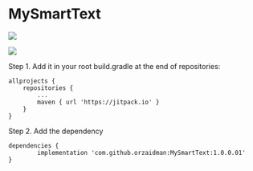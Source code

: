 # MySmartText
[![](https://jitpack.io/v/orzaidman/MySmartText.svg)](https://jitpack.io/#orzaidman/MySmartText)

![](smart.gif)

Step 1. Add it in your root build.gradle at the end of repositories:

	allprojects {
		repositories {
			...
			maven { url 'https://jitpack.io' }
		}
	}
Step 2. Add the dependency

	dependencies {
	        implementation 'com.github.orzaidman:MySmartText:1.0.0.01'
	}
